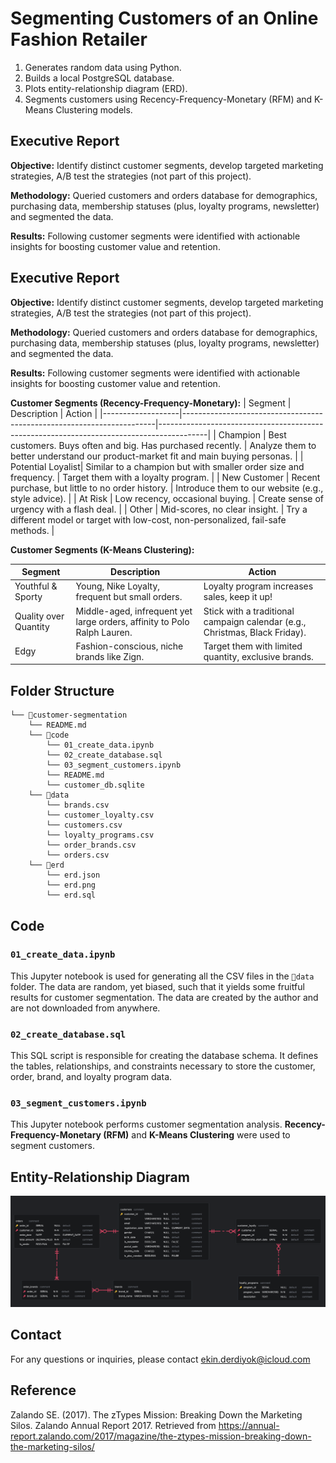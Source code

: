 # Segmenting Customers of an Online Fashion Retailer 

1. Generates random data using Python.
2. Builds a local PostgreSQL database.
3. Plots entity-relationship diagram (ERD).
3. Segments customers using Recency-Frequency-Monetary (RFM) and K-Means Clustering models.





## Executive Report 

**Objective:** Identify distinct customer segments, develop targeted marketing strategies, A/B test the strategies (not part of this project).

**Methodology:** Queried customers and orders database for demographics, purchasing data, membership statuses (plus, loyalty programs, newsletter) and segmented the data.

**Results:** Following customer segments were identified with actionable insights for boosting customer value and retention.

## Executive Report 

**Objective:** Identify distinct customer segments, develop targeted marketing strategies, A/B test the strategies (not part of this project).

**Methodology:** Queried customers and orders database for demographics, purchasing data, membership statuses (plus, loyalty programs, newsletter) and segmented the data.

**Results:** Following customer segments were identified with actionable insights for boosting customer value and retention.

**Customer Segments (Recency-Frequency-Monetary):**
| Segment           | Description                                                           | Action                                                                                   |
|-------------------|-----------------------------------------------------------------------|------------------------------------------------------------------------------------------|
| Champion          | Best customers. Buys often and big. Has purchased recently.           | Analyze them to better understand our product-market fit and main buying personas.       |
| Potential Loyalist| Similar to a champion but with smaller order size and frequency.      | Target them with a loyalty program.                                                      |
| New Customer      | Recent purchase, but little to no order history.                      | Introduce them to our website (e.g., style advice).                                      |
| At Risk           | Low recency, occasional buying.                                       | Create sense of urgency with a flash deal.                                               |
| Other             | Mid-scores, no clear insight.                                         | Try a different model or target with low-cost, non-personalized, fail-safe methods.      |

**Customer Segments (K-Means Clustering):**

| Segment           | Description                                                           | Action                                                                                   |
|-------------------|-----------------------------------------------------------------------|------------------------------------------------------------------------------------------|
| Youthful & Sporty | Young, Nike Loyalty, frequent but small orders.                       | Loyalty program increases sales, keep it up!                                             |
| Quality over Quantity | Middle-aged, infrequent yet large orders, affinity to Polo Ralph Lauren. | Stick with a traditional campaign calendar (e.g., Christmas, Black Friday).               |
| Edgy              | Fashion-conscious, niche brands like Zign.                            | Target them with limited quantity, exclusive brands.                                     |












## Folder Structure
```
└── 📁customer-segmentation
    └── README.md
    └── 📁code
        └── 01_create_data.ipynb
        └── 02_create_database.sql
        └── 03_segment_customers.ipynb
        └── README.md
        └── customer_db.sqlite
    └── 📁data
        └── brands.csv
        └── customer_loyalty.csv
        └── customers.csv
        └── loyalty_programs.csv
        └── order_brands.csv
        └── orders.csv
    └── 📁erd
        └── erd.json
        └── erd.png
        └── erd.sql
```

## Code

### `01_create_data.ipynb`
This Jupyter notebook is used for generating all the CSV files in the `📁data` folder. The data are random, yet biased, such that it yields some fruitful results for customer segmentation. The data are created by the author and are not downloaded from anywhere.

### `02_create_database.sql`
This SQL script is responsible for creating the database schema. It defines the tables, relationships, and constraints necessary to store the customer, order, brand, and loyalty program data.

### `03_segment_customers.ipynb`
This Jupyter notebook performs customer segmentation analysis. **Recency-Frequency-Monetary (RFM)** and **K-Means Clustering** were used to segment customers.

## Entity-Relationship Diagram

![Entity-Relationship Diagram](erd/erd.png)

## Contact

For any questions or inquiries, please contact ekin.derdiyok@icloud.com

## Reference

Zalando SE. (2017). The zTypes Mission: Breaking Down the Marketing Silos. Zalando Annual Report 2017. Retrieved from https://annual-report.zalando.com/2017/magazine/the-ztypes-mission-breaking-down-the-marketing-silos/